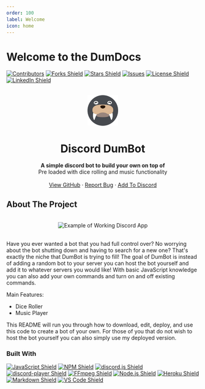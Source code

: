 ```yaml
---
order: 100
label: Welcome
icon: home
---
```


# Welcome to the DumDocs

<!-- SHIELDS -->

[![Contributors](https://img.shields.io/github/contributors/Mateo-Wallace/MP2-DISCORD-DUMBOT-V2.svg?style=for-the-badge&color=success)](https://github.com/Mateo-Wallace/MP2-DISCORD-DUMBOT-V2/graphs/contributors) [![Forks Shield](https://img.shields.io/github/forks/Mateo-Wallace/MP2-DISCORD-DUMBOT-V2.svg?style=for-the-badge)](https://github.com/Mateo-Wallace/MP2-DISCORD-DUMBOT-V2/network/members) [![Stars Shield](https://img.shields.io/github/stars/Mateo-Wallace/MP2-DISCORD-DUMBOT-V2.svg?style=for-the-badge&color=blue)](https://github.com/Mateo-Wallace/MP2-DISCORD-DUMBOT-V2/stargazers) [![Issues](https://img.shields.io/github/issues/Mateo-Wallace/MP2-DISCORD-DUMBOT-V2.svg?style=for-the-badge&color=yellow)](https://github.com/Mateo-Wallace/MP2-DISCORD-DUMBOT-V2/issues) [![License Shield](https://img.shields.io/github/license/Mateo-Wallace/MP2-DISCORD-DUMBOT-V2.svg?style=for-the-badge)](https://github.com/Mateo-Wallace/MP2-Discord-DumBot-V2/blob/main/LICENSE) [![LinkedIn Shield](https://img.shields.io/badge/LinkedIn-555555?style=for-the-badge&logo=linkedin)](https://www.linkedin.com/in/mateo-wallace/)

<!-- PROJECT LOGO & HEADER -->

<br />
<div align="center">
<img src="./images/dumbot-face-circle.png" alt="Walrus Logo" width="80" height="80">

  <h1 align="center"><strong>Discord DumBot</strong></h1>

  <p align="center">
    <strong>A simple discord bot to build your own on top of</strong>
    <br />
    Pre loaded with dice rolling and music functionality
    <br />
    <br />
    <a href="https://github.com/Mateo-Wallace/MP2-Discord-DumBot-V2">View GitHub</a>
    ·
    <a href="https://github.com/Mateo-Wallace/MP2-DISCORD-DUMBOT-V2/issues">Report Bug</a>
    ·
    <a href="https://discord.com/api/oauth2/authorize?client_id=1073372255272317041&permissions=3197952&scope=applications.commands%20bot">Add To Discord</a>
  </p>
</div>

<!-- ABOUT THE PROJECT -->

## About The Project

<div align="center">
  <br />
  <img src="./images/dumbot-full-use-example.gif" alt="Example of Working Discord App">
  <br />
  <br />
</div>

Have you ever wanted a bot that you had full control over? No worrying about the bot shutting down and having to search for a new one? That's exactly the niche that DumBot is trying to fill! The goal of DumBot is instead of adding a random bot to your server you can host the bot yourself and add it to whatever servers you would like! With basic JavaScript knowledge you can also add your own commands and turn on and off existing commands.

Main Features:

- Dice Roller
- Music Player

This README will run you through how to download, edit, deploy, and use this code to create a bot of your own. For those of you that do not wish to host the bot yourself you can also simply use my deployed version.

### Built With

[![JavaScript Shield](https://img.shields.io/badge/JavaScript_ES6+-F7DF1E?&style=for-the-badge&logo=javascript&logoColor=272727)](https://developer.mozilla.org/en-US/docs/Web/JavaScript) [![NPM Shield](https://img.shields.io/badge/NPM-333333?&style=for-the-badge&logo=npm&logoColor=white)](https://www.npmjs.com/) [![discord.js Shield](https://img.shields.io/badge/discord.js-5865F2?&style=for-the-badge&logo=discord&logoColor=white)](https://discord.js.org/#/) [![discord-player Shield](https://img.shields.io/badge/discord_player-5865F2?&style=for-the-badge&logo=discord&logoColor=white)](https://discord-player.js.org/) [![FFmpeg Shield](https://img.shields.io/badge/FFmpeg-007808?&style=for-the-badge&logo=ffmpeg&logoColor=white)](https://ffmpeg.org/) [![Node.js Shield](https://img.shields.io/badge/Node.js-339933?&style=for-the-badge&logo=node.js&logoColor=white)](https://nodejs.org/en/) [![Heroku Shield](https://img.shields.io/badge/Heroku-430098?&style=for-the-badge&logo=heroku&logoColor=white)](https://www.heroku.com/what) [![Markdown Shield](https://img.shields.io/badge/Markdown-000000?&style=for-the-badge&logo=markdown)](https://www.markdownguide.org/) [![VS Code Shield](https://img.shields.io/badge/VS_Code-007ACC?&style=for-the-badge&logo=visual-studio-code&logoColor=white)](https://code.visualstudio.com/)
